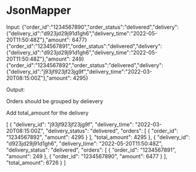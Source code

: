 # JsonMapper

Input:
{"order_id":"1234567890","order_status":"delivered","delivery":{"delivery_id":"d923jd29j91d1gh6","delivery_time":"2022-05-20T11:50:48Z"},"amount": 6477}
{"order_id":"1234567891","order_status":"delivered","delivery":{"delivery_id":"d923jd29j91d1gh6","delivery_time":"2022-05-20T11:50:48Z"},"amount": 249}
{"order_id":"1234567892","order_status":"delivered","delivery":{"delivery_id":"j93jf923jf23jg9f","delivery_time":"2022-03-20T08:15:00Z"},"amount": 4295}

Output:

Orders should be grouped by delievery

Add total_amount for the delivery

[
  {
    "delivery_id": "j93jf923jf23jg9f",
    "delivery_time": "2022-03-20T08:15:00Z",
    "delivery_status": "delivered",
    "orders": [
      {
        "order_id": "1234567892",
        "amount": 4295
      }
    ],
    "total_amount": 4295
  },
  {
    "delivery_id": "d923jd29j91d1gh6",
    "delivery_time": "2022-05-20T11:50:48Z",
    "delivery_status": "delivered",
    "orders": [
      {
        "order_id": "1234567891",
        "amount": 249
      },
      {
        "order_id": "1234567890",
        "amount": 6477
      }
    ],
    "total_amount": 6726
  }
]
